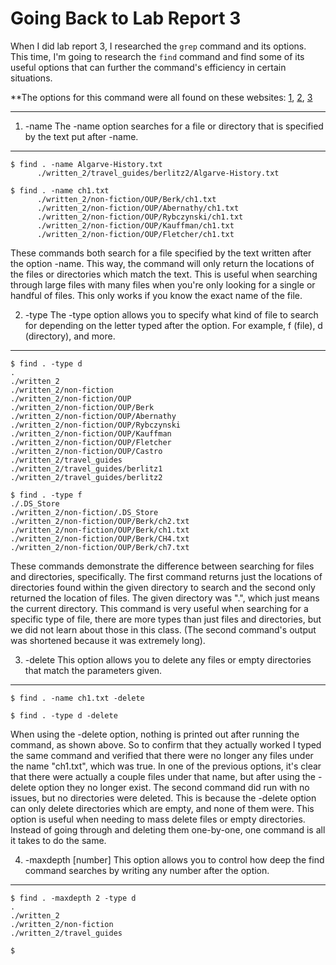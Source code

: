 # Going Back to Lab Report 3 #

When I did lab report 3, I researched the `grep` command and its options. This time, I'm going to research the `find` command and find some of its useful options that can further the command's efficiency in certain situations.

**The options for this command were all found on these websites: [1](https://www.geeksforgeeks.org/find-command-in-linux-with-examples/), [2](https://linuxize.com/post/how-to-find-files-in-linux-using-the-command-line/), [3](https://www.computerhope.com/unix/ufind.htm)

---

1. -name
The -name option searches for a file or directory that is specified by the text put after -name.

---
```console
$ find . -name Algarve-History.txt
      ./written_2/travel_guides/berlitz2/Algarve-History.txt
```

```console
$ find . -name ch1.txt            
      ./written_2/non-fiction/OUP/Berk/ch1.txt
      ./written_2/non-fiction/OUP/Abernathy/ch1.txt
      ./written_2/non-fiction/OUP/Rybczynski/ch1.txt
      ./written_2/non-fiction/OUP/Kauffman/ch1.txt
      ./written_2/non-fiction/OUP/Fletcher/ch1.txt
```

These commands both search for a file specified by the text written after the option -name. This way, the command will only return the locations of the files or directories which match the text. This is useful when searching through large files with many files when you're only looking for a single or handful of files. This only works if you know the exact name of the file.

2. -type
The -type option allows you to specify what kind of file to search for depending on the letter typed after the option. For example, f (file), d (directory), and more.

---
```console
$ find . -type d
.
./written_2
./written_2/non-fiction
./written_2/non-fiction/OUP
./written_2/non-fiction/OUP/Berk
./written_2/non-fiction/OUP/Abernathy
./written_2/non-fiction/OUP/Rybczynski
./written_2/non-fiction/OUP/Kauffman
./written_2/non-fiction/OUP/Fletcher
./written_2/non-fiction/OUP/Castro
./written_2/travel_guides
./written_2/travel_guides/berlitz1
./written_2/travel_guides/berlitz2

```

```console
$ find . -type f
./.DS_Store
./written_2/non-fiction/.DS_Store
./written_2/non-fiction/OUP/Berk/ch2.txt
./written_2/non-fiction/OUP/Berk/ch1.txt
./written_2/non-fiction/OUP/Berk/CH4.txt
./written_2/non-fiction/OUP/Berk/ch7.txt
```

These commands demonstrate the difference between searching for files and directories, specifically. The first command returns just the locations of directories found within the given directory to search and the second only returned the location of files. The given directory was ".", which just means the current directory. This command is very useful when searching for a specific type of file, there are more types than just files and directories, but we did not learn about those in this class. (The second command's output was shortened because it was extremely long).

3. -delete
This option allows you to delete any files or empty directories that match the parameters given.

---
```console
$ find . -name ch1.txt -delete
```

```console
$ find . -type d -delete
```

When using the -delete option, nothing is printed out after running the command, as shown above. So to confirm that they actually worked I typed the same command and verified that there were no longer any files under the name "ch1.txt", which was true. In one of the previous options, it's clear that there were actually a couple files under that name, but after using the -delete option they no longer exist. The second command did run with no issues, but no directories were deleted. This is because the -delete option can only delete directories which are empty, and none of them were. This option is useful when needing to mass delete files or empty directories. Instead of going through and deleting them one-by-one, one command is all it takes to do the same.

4. -maxdepth [number]
This option allows you to control how deep the find command searches by writing any number after the option.

---
```console
$ find . -maxdepth 2 -type d
.
./written_2
./written_2/non-fiction
./written_2/travel_guides
```

```console
$
```
